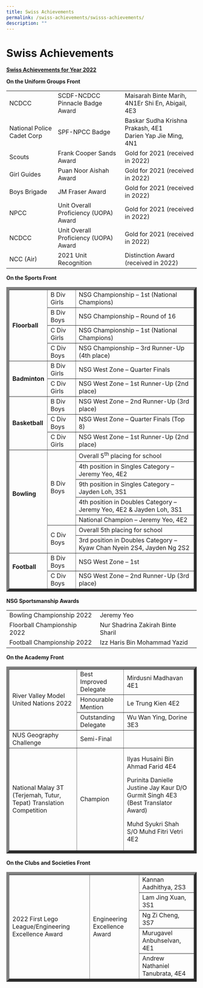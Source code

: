 ```yaml
---
title: Swiss Achievements
permalink: /swiss-achievements/swisss-achievements/
description: ""
---
```

# **Swiss Achievements**

<b><u>Swiss Achievements for Year 2022</u></b>

**On the Uniform Groups Front**

|                            |                                       |                                                               |
|----------------------------|---------------------------------------|---------------------------------------------------------------|
| NCDCC                      | SCDF-NCDCC Pinnacle Badge Award       | Maisarah Binte Marih,  4N1Er Shi En, Abigail,  4E3            |
| National Police Cadet Corp | SPF-NPCC Badge                        | Baskar Sudha Krishna Prakash, 4E1<br>Darien Yap Jie Ming, 4N1 |
| Scouts                     | Frank Cooper Sands Award              | Gold for 2021 (received in 2022)                              |
| Girl Guides                | Puan Noor Aishah Award                | Gold for 2021 (received in 2022)                              |
| Boys Brigade               | JM Fraser Award                       | Gold for 2021 (received in 2022)                              |
| NPCC                       | Unit Overall Proficiency (UOPA) Award | Gold for 2021 (received in 2022)                              |
| NCDCC                      | Unit Overall Proficiency (UOPA) Award | Gold for 2021 (received in 2022)                              |
| NCC (Air)                  | 2021 Unit Recognition                 | Distinction Award (received in 2022)                          |


**On the Sports Front**

<table border="7">
<tbody>
<tr>
<td rowspan="4"><strong>Floorball&nbsp;</strong> </td>
<td>B Div Girls</td>
<td>NSG Championship &ndash; 1st (National Champions)</td>
</tr>
<tr>
<td>B Div Boys</td>
<td>NSG Championship &ndash; Round of 16</td>
</tr>
<tr>
<td>C Div Girls&nbsp;</td>
<td>NSG Championship &ndash; 1st (National Champions)</td>
</tr>
<tr>
<td>C Div Boys</td>
<td>NSG Championship &ndash; 3rd Runner-Up (4th place)</td>
</tr>
<tr>
<td rowspan="2"><strong>Badminton</strong></td>
<td>B Div Girls</td>
<td>NSG West Zone &ndash; Quarter Finals&nbsp;</td>
</tr>
<tr>
<td>C Div Girls</td>
<td>NSG West Zone &ndash; 1st Runner-Up (2nd place)</td>
</tr>
<tr>
<td rowspan="3"><strong>Basketball</strong></td>
<td>B Div Boys</td>
<td>NSG West Zone &ndash; 2nd Runner-Up (3rd place)</td>
</tr>
<tr>
<td>C Div Boys</td>
<td>NSG West Zone &ndash; Quarter Finals (Top 8)</td>
</tr>
<tr>
<td>C Div Girls</td>
<td>NSG West Zone &ndash; 1st Runner-Up (2nd place)</td>
</tr>
<tr>
<td rowspan="7"><strong><br /></strong><strong><br /></strong><strong>Bowling</strong> <br /><strong><br /></strong><strong><br /></strong><br /><strong><br /></strong></td>
<td rowspan="5">B Div Boys</td>
<td>Overall 5<sup>th</sup>&nbsp;placing for school</td>
</tr>
<tr>
<td>4th position in Singles Category &ndash; Jeremy Yeo, 4E2</td>
</tr>
<tr>
<td>9th position in Singles Category &ndash; Jayden Loh, 3S1</td>
</tr>
<tr>
<td>4th position in Doubles Category &ndash; Jeremy Yeo, 4E2 &amp; Jayden Loh, 3S1</td>
</tr>
<tr>
<td>National Champion &ndash; Jeremy Yeo, 4E2</td>
</tr>
<tr>
<td rowspan="2">C Div Boys</td>
<td>Overall 5th placing for school</td>
</tr>
<tr>
<td>3rd position in Doubles Category &ndash; Kyaw Chan Nyein 2S4, Jayden Ng 2S2</td>
</tr>
<tr>
<td rowspan="2"><strong>Football<br /></strong><strong><br /></strong></td>
<td>B Div Boys</td>
<td>NSG West Zone &ndash; 1st</td>
</tr>
<tr>
<td>C Div Boys</td>
<td>NSG West Zone &ndash; 2nd Runner-Up (3rd place)</td>
</tr>
</tbody>
</table>

**NSG Sportsmanship Awards**

|                             |                                   |
|-----------------------------|-----------------------------------|
| Bowling Championship 2022   | Jeremy Yeo                        |
| Floorball Championship 2022 | Nur Shadrina Zakirah Binte Sharil |
| Football Championship 2022  | Izz Haris Bin Mohammad Yazid      |

**On the Academy Front**


<div>
<table border="7">
<tbody>
<tr>
<td rowspan="3">River Valley Model United Nations 2022</td>
<td>Best Improved Delegate</td>
<td>Mirdusni Madhavan 4E1</td>
</tr>
<tr>
<td>Honourable Mention</td>
<td>Le Trung Kien 4E2</td>
</tr>
<tr>
<td>Outstanding Delegate</td>
<td>Wu Wan Ying, Dorine 3E3</td>
</tr>
<tr>
<td>NUS Geography Challenge</td>
<td>Semi-Final</td>
	<td></td>
</tr>
<tr>
<td>
<p>National Malay 3T (Terjemah, Tutur, Tepat) Translation Competition</p>
</td>
<td>Champion</td>
<td>
<p>Ilyas Husaini Bin Ahmad Farid 4E4</p>
<p>Purinita Danielle Justine Jay Kaur D/O Gurmit Singh 4E3 (Best Translator Award)</p>
<p>Muhd Syukri Shah S/O Muhd Fitri Vetri 4E2</p>
</td>
</tr>
</tbody>
</table>
</div>

**On the Clubs and Societies Front**

<div>
<table border="7">
<tbody>
<tr>
<td rowspan="5">2022 First Lego League/Engineering Excellence Award</td>
<td rowspan="5">Engineering Excellence Award</td>
<td>Kannan Aadhithya, 2S3</td>
</tr>
<tr>
<td>Lam Jing Xuan, 3S1</td>
</tr>
<tr>
<td>Ng Zi Cheng, 3S7</td>
</tr>
<tr>
<td>Murugavel Anbuhselvan, 4E1</td>
</tr>
<tr>
<td>Andrew Nathaniel Tanubrata, 4E4</td>
</tr>
</tbody>
</table>
</div>
